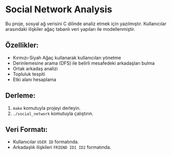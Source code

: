 # Social Network Analysis

Bu proje, sosyal ağ verisini C dilinde analiz etmek için yazılmıştır. Kullanıcılar arasındaki ilişkiler ağaç tabanlı veri yapıları ile modellenmiştir.

## Özellikler:
- Kırmızı-Siyah Ağaç kullanarak kullanıcıları yönetme
- Derinlemesine arama (DFS) ile belirli mesafedeki arkadaşları bulma
- Ortak arkadaş analizi
- Topluluk tespiti
- Etki alanı hesaplama

## Derleme:
1. `make` komutuyla projeyi derleyin.
2. `./social_network` komutuyla çalıştırın.

## Veri Formatı:
- Kullanıcılar `USER ID` formatında.
- Arkadaşlık ilişkileri `FRIEND ID1 ID2` formatında.

